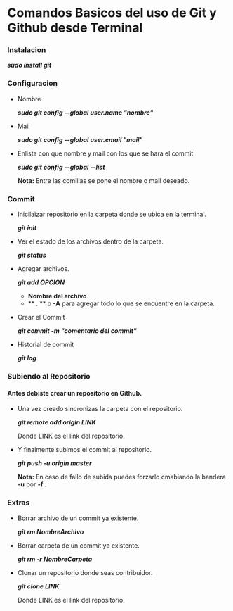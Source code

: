 # Comandos Basicos del uso de Git y Github desde Terminal

### Instalacion
***sudo install git***

### Configuracion
- Nombre

	***sudo git config --global user.name "nombre"***
- Mail

	***sudo git config --global user.email "mail"***
- Enlista con que nombre y mail con los que se hara el commit

	***sudo git config --global --list*** 

	**Nota:** Entre las comillas se pone el nombre o mail deseado.

### Commit
- Inicilaizar repositorio en la carpeta donde se ubica en la terminal.

	***git init***
- Ver el estado de los archivos dentro de la carpeta.

	***git status***
- Agregar archivos.

	***git add OPCION***
	- **Nombre del archivo**.
	- ** . ** o **-A** para agregar todo lo que se encuentre en la carpeta.
- Crear el Commit

	***git commit -m "comentario del commit"***
- Historial de commit
	
	***git log***

### Subiendo al Repositorio
#### Antes debiste crear un repositorio en Github.
- Una vez creado sincronizas la carpeta con el repositorio.

	***git remote add origin LINK***

	Donde LINK es el link del repositorio.
- Y finalmente subimos el commit al repositorio.
	
	***git push -u origin master***
	
	**Nota:** En caso de fallo de subida puedes forzarlo cmabiando la bandera **-u** por **-f**
	.
### Extras
- Borrar archivo de un commit ya existente.

	***git rm NombreArchivo***
- Borrar carpeta de un commit ya existente.

	***git rm -r NombreCarpeta***
- Clonar un repositorio donde seas contribuidor.

	***git clone LINK***

	Donde LINK es el link del repositorio.

